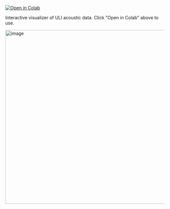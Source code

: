 [![Open in Colab](https://colab.research.google.com/assets/colab-badge.svg)](https://colab.research.google.com/github/adrozman/ULI-noise-viz/blob/main/Experiment%20Data%20Viewer.ipynb)

Interactive visualizer of ULI acoustic data. Click "Open in Colab" above to use.

<img width="1604" height="549" alt="image" src="https://github.com/user-attachments/assets/1e6cf613-2d81-4b4a-8951-cc1a505ac0d9" />
